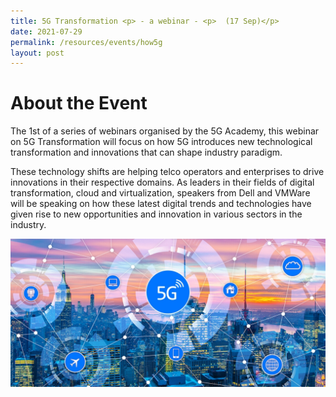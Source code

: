 ```yaml
---
title: 5G Transformation <p> - a webinar - <p>  (17 Sep)</p>
date: 2021-07-29
permalink: /resources/events/how5g
layout: post
---
```




# About the Event

The 1st of a series of webinars organised by the 5G Academy, this webinar on 5G Transformation  will focus on how 5G introduces new technological transformation and innovations that can shape industry paradigm.

These technology shifts are helping telco operators and enterprises to drive  innovations in their respective domains. As leaders in their fields of digital transformation, cloud and virtualization, speakers from Dell and VMWare will be speaking on how these latest digital trends and technologies have given rise to new opportunities and innovation in various sectors in the industry.

![Alt text for image on Isomer site](/images/5G%20Network%20and%20Buildings.png)